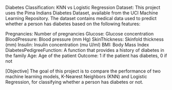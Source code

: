 Diabetes Classification: KNN vs Logistic Regression
Dataset: This project uses the Pima Indians Diabetes Dataset, available from the UCI Machine Learning Repository. The dataset contains medical data used to predict whether a person has diabetes based on the following features:

Pregnancies: Number of pregnancies
Glucose: Glucose concentration
BloodPressure: Blood pressure (mm Hg)
SkinThickness: Skinfold thickness (mm)
Insulin: Insulin concentration (mu U/ml)
BMI: Body Mass Index
DiabetesPedigreeFunction: A function that provides a history of diabetes in the family
Age: Age of the patient
Outcome: 1 if the patient has diabetes, 0 if not

[Objective]
The goal of this project is to compare the performance of two machine learning models, K-Nearest Neighbors (KNN) and Logistic Regression, for classifying whether a person has diabetes or not.

